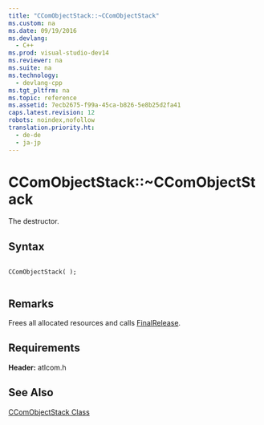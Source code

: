 ```yaml
---
title: "CComObjectStack::~CComObjectStack"
ms.custom: na
ms.date: 09/19/2016
ms.devlang: 
  - C++
ms.prod: visual-studio-dev14
ms.reviewer: na
ms.suite: na
ms.technology: 
  - devlang-cpp
ms.tgt_pltfrm: na
ms.topic: reference
ms.assetid: 7ecb2675-f99a-45ca-b826-5e8b25d2fa41
caps.latest.revision: 12
robots: noindex,nofollow
translation.priority.ht: 
  - de-de
  - ja-jp
---
```

# CComObjectStack::~CComObjectStack
The destructor.  
  
## Syntax  
  
```  
  
CComObjectStack( );  
  
```  
  
## Remarks  
 Frees all allocated resources and calls [FinalRelease](../vs140/CComObjectRootEx--FinalRelease.md).  
  
## Requirements  
 **Header:** atlcom.h  
  
## See Also  
 [CComObjectStack Class](../vs140/CComObjectStack-Class.md)